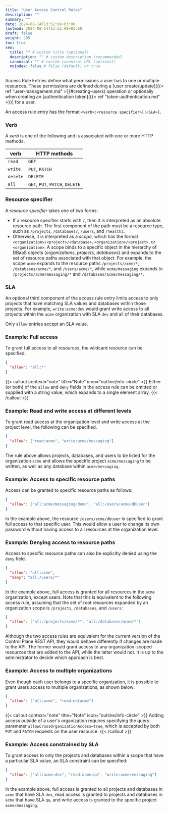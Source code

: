 ```yaml
---
title: "User Access Control Rules"
description: ""
summary: ""
date: 2024-08-14T13:52:09+03:00
lastmod: 2024-08-14T13:52:09+03:00
draft: false
weight: 205
toc: true
seo:
  title: "" # custom title (optional)
  description: "" # custom description (recommended)
  canonical: "" # custom canonical URL (optional)
  noindex: false # false (default) or true
---
```



Access Rule Entries define what permissions a user has to one or multiple resources.
These permissions are defined during a [user create/update]({{< ref "user-management.md" >}}#creating-users) operation or optionally when creating an [authentication token]({{< ref "token-authentication.md" >}}) for a user.

An access rule entry has the format `<verb>:<resource specifier>[:<SLA>]`.

### Verb

A _verb_ is one of the following and is associated with one or more HTTP methods.

| verb     | HTTP methods                    |
| -------- | ------------------------------- |
| `read`   | `GET`                           |
| `write`  | `PUT`, `PATCH`                  |
| `delete` | `DELETE`                        |
| `all`    | `GET`, `PUT`, `PATCH`, `DELETE` |

### Resource specifier

A _resource specifier_ takes one of two forms:

- If a resource specifier starts with `/`, then it is interpreted as an absolute resource path.
  The first component of the path must be a resource type, such as `/projects`, `/databases/`, `/users`, and `/healthz`.
- Otherwise, it is interpreted as a _scope_, which has the format `<organization>/<project>/<database>`, `<organization>/<project>`, or `<organization>`.
  A scope binds to a specific object in the hierarchy of DBaaS objects (_organizations_, _projects_, _databases_) and expands to the set of resource paths associated with that object.
  For example, the scope `acme` expands to the resource paths `/projects/acme/*`, `/databases/acme/*`, and `/users/acme/*`, while `acme/messaging` expands to `/projects/acme/messaging/*` and `/databases/acme/messaging/*`.

### SLA

An optional third component of the access rule entry limits access to only projects that have matching SLA values and databases within those projects.
For example, `write:acme:dev` would grant write access to all projects within the `acme` organization with SLA `dev` and all of their databases.

Only `allow` entries accept an SLA value.

### Example: Full access

To grant full access to all resources, the wildcard resource can be specified.

```json
{
  "allow": "all:*"
}
```

{{< callout context="note" title="Note" icon="outline/info-circle" >}}
Either (or both) of the `allow` and `deny` fields in the access rule can be omitted or supplied with a string value, which expands to a single element array.
{{< /callout >}}

### Example: Read and write access at different levels

To grant read access at the organization level and write access at the project level, the following can be specified.

```json
{
  "allow": ["read:acme", "write:acme/messaging"]
}
```

The rule above allows projects, databases, and users to be listed for the organization `acme` and allows the specific project `acme/messaging` to be written, as well as any database within `acme/messaging`.

### Example: Access to specific resource paths

Access can be granted to specific resource paths as follows:

```json
{
  "allow": ["all:acme/messaging/demo", "all:/users/acme/dbuser"]
}
```

In the example above, the resource `/users/acme/dbuser` is specified to grant full access to that specific user.
This would allow a user to change its own password without having access to all resources at the organization level.

### Example: Denying access to resource paths

Access to specific resource paths can also be explicitly denied using the `deny` field.

```json
{
  "allow": "all:acme",
  "deny": "all:/users/*"
}
```

In the example above, full access is granted for all resources in the `acme` organization, except users.
Note that this is equivalent to the following access rule, assuming that the set of root resources expanded by an organization scope is `/projects`, `/databases`, and `/users`:

```json
{
  "allow": ["all:/projects/acme/*", "all:/databases/acme/*"]
}
```

Although the two access rules are equivalent for the current version of the Control Plane REST API, they would behave differently if changes are made to the API.
The former would grant access to any organization-scoped resources that are added to the API, while the latter would not.
It is up to the administrator to decide which approach is best.

### Example: Access to multiple organizations

Even though each user belongs to a specific organization, it is possible to grant users access to multiple organizations, as shown below:

```json
{
  "allow": ["all:acme", "read:notacme"]
}
```

{{< callout context="note" title="Note" icon="outline/info-circle" >}}
Adding access outside of a user's organization requires specifying the query parameter `allowCrossOrganizationAccess=true`, which is accepted by both `PUT` and `PATCH` requests on the user resource.
{{< /callout >}}

### Example: Access constrained by SLA

To grant access to only the projects and databases within a scope that have a particular SLA value, an SLA constraint can be specified:

```json
{
  "allow": ["all:acme:dev", "read:acme:qa", "write:acme/messaging"]
}
```

In the example above, full access is granted to all projects and databases in `acme` that have SLA `dev`, read access is granted to projects and databases in `acme` that have SLA `qa`, and write access is granted to the specific project `acme/messaging`.

